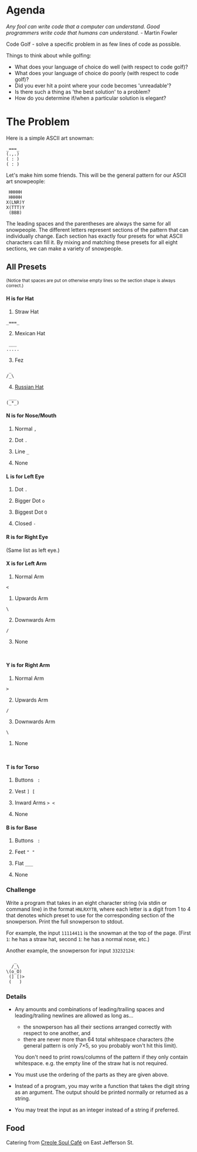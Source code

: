 # Agenda

_Any fool can write code that a computer can understand. Good programmers write code that humans can understand._ - Martin Fowler

Code Golf - solve a specific problem in as few lines of code as possible.

Things to think about while golfing:
 - What does your language of choice do well (with respect to code golf)?
 - What does your language of choice do poorly (with respect to code golf)?
 - Did you ever hit a point where your code becomes 'unreadable'?
 - Is there such a thing as 'the best solution' to a problem?
 - How do you determine if/when a particular solution is elegant?

# The Problem

Here is a simple ASCII art snowman:

    _===_
    (.,.)
    ( : )
    ( : )

Let's make him some friends. This will be the general pattern for our ASCII art snowpeople:

     HHHHH
     HHHHH
    X(LNR)Y
    X(TTT)Y
     (BBB)

The leading spaces and the parentheses are always the same for all snowpeople. The different letters represent sections of the pattern that can individually change. Each section has exactly four presets for what ASCII characters can fill it.
By mixing and matching these presets for all eight sections, we can make a variety of snowpeople. 

## All Presets

<sup>(Notice that spaces are put on otherwise empty lines so the section shape is always correct.)</sup>

#### H is for Hat

1. Straw Hat
```
_===_
```
2. Mexican Hat
```
 ___ 
.....
```
3. Fez
```
 _  
/_\ 
```

4. [Russian Hat](http://en.wikipedia.org/wiki/Ushanka)
```
 ___ 
(_*_)
```

#### N is for Nose/Mouth

1. Normal `,`

2. Dot `.`

3. Line `_`

4. None  ` `

#### L is for Left Eye

1. Dot `.`

2. Bigger Dot `o`

3. Biggest Dot `O`

4. Closed `-`

#### R is for Right Eye

(Same list as left eye.)

#### X is for Left Arm

1. Normal Arm
```
<
```

1. Upwards Arm
```
\
```

2. Downwards Arm
```
/
```

3. None
```
 
```

#### Y is for Right Arm

1. Normal Arm
```
>
```

2. Upwards Arm

```
/
```

3. Downwards Arm

```
\
```

1. None
```
 
```

#### T is for Torso

1. Buttons <code> : </code>

2. Vest `] [`

3. Inward Arms `> <`

4. None <code>   </code>

#### B is for Base

1. Buttons <code> : </code>

2. Feet `" "`

3. Flat `___`

4. None <code>   </code>

### Challenge

Write a program that takes in an eight character string (via stdin or command line) in the format `HNLRXYTB`, where each letter is a digit from 1 to 4 that denotes which preset to use for the corresponding section of the snowperson. Print the full snowperson to stdout.

For example, the input `11114411` is the snowman at the top of the page. (First `1`: he has a straw hat, second `1`: he has a normal nose, etc.)

Another example, the snowperson for input `33232124`:

       _
      /_\
    \(o_O)
     (] [)>
     (   )

### Details
- Any amounts and combinations of leading/trailing spaces and leading/trailing newlines are allowed as long as...
    - the snowperson has all their sections arranged correctly with respect to one another, and
    - there are never more than 64 total whitespace characters (the general pattern is only 7&times;5, so you probably won't hit this limit).

    You don't need to print rows/columns of the pattern if they only contain whitespace. e.g. the empty line of the straw hat is not required.

- You must use the ordering of the parts as they are given above.

- Instead of a program, you may write a function that takes the digit string as an argument. The output should be printed normally or returned as a string.
- You may treat the input as an integer instead of a string if preferred.

## Food
Catering from [Creole Soul Café](http://creolesoulcafe.com/index.html) on East Jefferson St.
